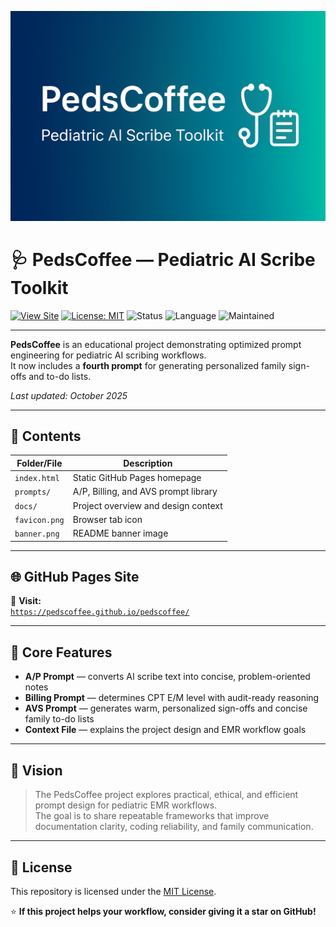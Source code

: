 ![PedsCoffee Banner](banner.png)

# 🩺 PedsCoffee — Pediatric AI Scribe Toolkit

[![View Site](https://img.shields.io/badge/View_Site-pedscoffee.github.io-blue?logo=github)](https://pedscoffee.github.io/pedscoffee/)
[![License: MIT](https://img.shields.io/badge/License-MIT-green.svg)](LICENSE)
![Status](https://img.shields.io/badge/Status-Production_v2.3-4caf50)
![Language](https://img.shields.io/badge/Format-Plain_Text-blueviolet)
![Maintained](https://img.shields.io/badge/Maintained-Yes-success)

---

**PedsCoffee** is an educational project demonstrating optimized prompt engineering for pediatric AI scribing workflows.  
It now includes a **fourth prompt** for generating personalized family sign-offs and to-do lists.

_Last updated: October 2025_

---

## 🧱 Contents
| Folder/File | Description |
|--------------|-------------|
| `index.html` | Static GitHub Pages homepage |
| `prompts/` | A/P, Billing, and AVS prompt library |
| `docs/` | Project overview and design context |
| `favicon.png` | Browser tab icon |
| `banner.png` | README banner image |

---

## 🌐 GitHub Pages Site

🔗 **Visit:**  
[`https://pedscoffee.github.io/pedscoffee/`](https://pedscoffee.github.io/pedscoffee/)

---

## 🧠 Core Features
- **A/P Prompt** — converts AI scribe text into concise, problem-oriented notes  
- **Billing Prompt** — determines CPT E/M level with audit-ready reasoning  
- **AVS Prompt** — generates warm, personalized sign-offs and concise family to-do lists  
- **Context File** — explains the project design and EMR workflow goals  

---

## 🌈 Vision
> The PedsCoffee project explores practical, ethical, and efficient prompt design for pediatric EMR workflows.  
> The goal is to share repeatable frameworks that improve documentation clarity, coding reliability, and family communication.

---

## 📄 License
This repository is licensed under the [MIT License](LICENSE).

⭐ **If this project helps your workflow, consider giving it a star on GitHub!**

